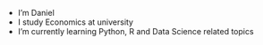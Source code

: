 -  I’m Daniel
-  I study Economics at university
- I’m currently learning Python, R and Data Science related topics

<!---
Danieldnv/Danieldnv is a ✨ special ✨ repository because its `README.md` (this file) appears on your GitHub profile.
You can click the Preview link to take a look at your changes.
--->
